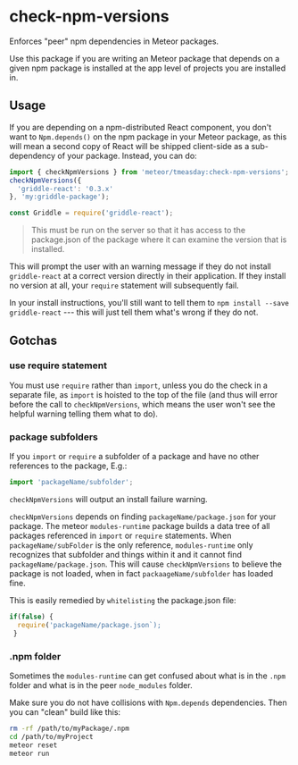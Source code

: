 # check-npm-versions

Enforces "peer" npm dependencies in Meteor packages.

Use this package if you are writing an Meteor package that depends on a given npm package is installed at the app level of projects you are installed in.

## Usage

If you are depending on a npm-distributed React component, you don't want to `Npm.depends()` on the npm package in your Meteor package, as this will mean a second copy of React will be shipped client-side as a sub-dependency of your package. Instead, you can do:

```js
import { checkNpmVersions } from 'meteor/tmeasday:check-npm-versions';
checkNpmVersions({
  'griddle-react': '0.3.x'
}, 'my:griddle-package');

const Griddle = require('griddle-react');
```

>This must be run on the server so that it has access to the package.json of the package where it can examine the version that is installed.

This will prompt the user with an warning message if they do not install `griddle-react` at a correct version directly in their application. If they install no version at all, your `require` statement will subsequently fail.

In your install instructions, you'll still want to tell them to `npm install --save griddle-react` --- this will just tell them what's wrong if they do not.

## Gotchas

### use require statement
You must use `require` rather than `import`, unless you do the check in a separate file, as `import` is hoisted to the top of the file (and thus will error before the call to `checkNpmVersions`, which means the user won't see the helpful warning telling them what to do).

### package subfolders
If you `import` or `require` a subfolder of a package and have no other references to the package, E.g.:

```javascript
import 'packageName/subfolder';
```

`checkNpmVersions` will output an install failure warning.

`checkNpmVersions` depends on finding `packageName/package.json` for your package.  The meteor `modules-runtime` package builds a data tree of all packages referenced in `import` or `require` statements.  When `packageName/subFolder` is the only reference, `modules-runtime` only recognizes that subfolder and things within it and it cannot find `packageName/package.json`.  This will cause `checkNpmVersions` to believe the package is not loaded, when in fact `packaageName/subfolder` has loaded fine.

This is easily remedied by `whitelisting` the package.json file:

```javascript
if(false) {
  require('packageName/package.json`);
 }
 ```
 
 ### .npm folder
 Sometimes the `modules-runtime` can get confused about what is in  the `.npm` folder and what is in the peer `node_modules` folder.
 
 Make sure you do not have collisions with `Npm.depends` dependencies.  Then you can "clean" build like this:
 ```bash
 rm -rf /path/to/myPackage/.npm
 cd /path/to/myProject
 meteor reset
 meteor run
 ```
 
 
